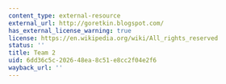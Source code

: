```yaml
---
content_type: external-resource
external_url: http://goretkin.blogspot.com/
has_external_license_warning: true
license: https://en.wikipedia.org/wiki/All_rights_reserved
status: ''
title: Team 2
uid: 6dd36c5c-2026-48ea-8c51-e8cc2f04e2f6
wayback_url: ''
---
```

